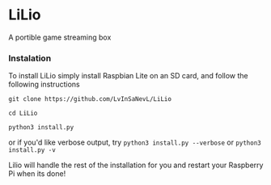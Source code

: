 # LiLio
A portible game streaming box


### Instalation
To install LiLio simply install Raspbian Lite on an SD card, and follow the following instructions

`git clone https://github.com/LvInSaNevL/LiLio`

`cd LiLio`

`python3 install.py`

or if you'd like verbose output, try `python3 install.py --verbose` or `python3 install.py -v`

Lilio will handle the rest of the installation for you and restart your Raspberry Pi when its done!